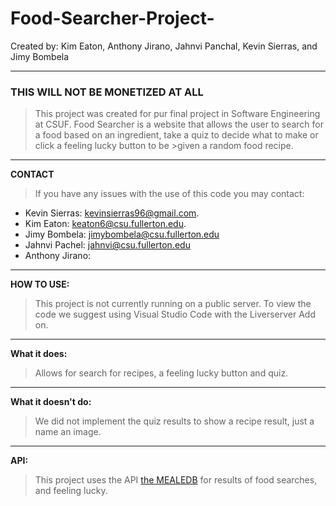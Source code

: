 # Food-Searcher-Project-
Created by: Kim Eaton, Anthony Jirano, Jahnvi Panchal, Kevin Sierras, and Jimy Bombela

---

### THIS WILL NOT BE MONETIZED AT ALL
>This project was created for pur final project in Software Engineering at CSUF.
>Food Searcher is a website that allows the user to search for a food based on an ingredient, take a quiz to decide what to make or click a feeling lucky button to be >given a random food recipe.
---
**CONTACT**

>If you have any issues with the use of this code you may contact:

* Kevin Sierras: kevinsierras96@gmail.com.
* Kim Eaton: keaton6@csu.fullerton.edu.
* Jimy Bombela: jimybombela@csu.fullerton.edu
* Jahnvi Pachel: jahnvi@csu.fullerton.edu
* Anthony Jirano: 
---
**HOW TO USE:**

>This project is not currently running on a public server.
>To view the code we suggest using Visual Studio Code with the Liverserver Add on.
>
---
**What it does:**

>Allows for search for recipes, a feeling lucky button and quiz.
---
**What it doesn't do:**

>We did not implement the quiz results to show a recipe result, just a name an image. 
---
**API:**

>This project uses the API [the MEALEDB](https://www.themealdb.com/) for results of food searches, and feeling lucky. 
